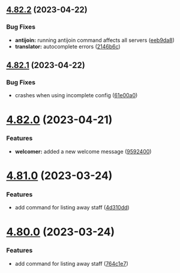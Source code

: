 ## [4.82.2](https://github.com/onesoft-sudo/sudobot/compare/v4.82.1...v4.82.2) (2023-04-22)


### Bug Fixes

* **antijoin:** running antijoin command affects all servers ([eeb9da8](https://github.com/onesoft-sudo/sudobot/commit/eeb9da8986ca9a5c47e38bf5d2c02364e48cf976))
* **translator:** autocomplete errors ([2146b6c](https://github.com/onesoft-sudo/sudobot/commit/2146b6cf455c2d58ec94c6ee9fd1823d29170924))



## [4.82.1](https://github.com/onesoft-sudo/sudobot/compare/v4.82.0...v4.82.1) (2023-04-22)


### Bug Fixes

* crashes when using incomplete config ([61e00a0](https://github.com/onesoft-sudo/sudobot/commit/61e00a0449f8aded2cb9092da3abb95ad6a874c0))



# [4.82.0](https://github.com/onesoft-sudo/sudobot/compare/v4.81.0...v4.82.0) (2023-04-21)


### Features

* **welcomer:** added a new welcome message ([9592400](https://github.com/onesoft-sudo/sudobot/commit/95924003e6a940210f4cbb24c71a3be26ed1d0ff))



# [4.81.0](https://github.com/onesoft-sudo/sudobot/compare/v4.80.0...v4.81.0) (2023-03-24)


### Features

* add command for listing away staff ([4d310dd](https://github.com/onesoft-sudo/sudobot/commit/4d310dde0133e9f2269d7eab70dfe86ecdeaf600))



# [4.80.0](https://github.com/onesoft-sudo/sudobot/compare/v4.79.1...v4.80.0) (2023-03-24)


### Features

* add command for listing away staff ([764c1e7](https://github.com/onesoft-sudo/sudobot/commit/764c1e75bda142b29f82e4a8970ca1466b735413))



